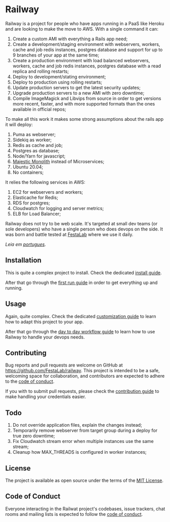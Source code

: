 # Railway
Railway is a project for people who have apps running in a PaaS like Heroku and are looking to make the move to AWS. With a single command it can:

1. Create a custom AMI with everything a Rails app need;
2. Create a development/staging environment with webservers, workers, cache and job redis instances, postgres database and support for up to 9 branches of your app at the same time;
3. Create a production environment with load balanced webservers, workers, cache and job redis instances, postgres database with a read replica and rolling restarts;
4. Deploy to development/stating environment;
5. Deploy to production using rolling restarts;
6. Update production servers to get the latest security updates;
7. Upgrade production servers to a new AMI with zero downtime;
8. Compile ImageMagick and Libvips from source in order to get versions more recent, faster, and with more supported formats than the ones available in official repos;

To make all this work it makes some strong assumptions about the rails app it will deploy:
1. Puma as webserver;
2. Sidekiq as worker;
3. Redis as cache and job;
4. Postgres as database;
5. Node/Yarn for javascript;
6. [Majestic Monolith](https://m.signalvnoise.com/the-majestic-monolith/) instead of Microservices;
7. Ubuntu 20.04;
8. No containers;

It relies the following services in AWS:
1. EC2 for webservers and workers;
2. Elasticache for Redis;
3. RDS for postgres;
4. Cloudwatch for logging and server metrics;
5. ELB for Load Balancer;

Railway does not try to be web scale. It's targeted at small dev teams (or sole developers) who have a single person who does devops on the side. It was born and battle tested at [FestaLab](https://festalab.com.br/) where we use it daily.

*Leia em [portugues](https://github.com/FestaLab/railway/blob/main/README.pt.md)*.

## Installation

This is quite a complex project to install. Check the dedicated [install guide](https://github.com/FestaLab/railway/blob/main/docs/INSTALL.MD).

After that go through the [first run guide](https://github.com/FestaLab/railway/blob/main/docs/FIRST_RUN.MD) in order to get everything up and running.

## Usage

Again, quite complex. Check the dedicated [customization guide](https://github.com/FestaLab/railway/blob/main/docs/CUSTOMIZATION.MD) to learn how to adapt this project to your app.

After that go through the [day to day workflow guide](https://github.com/FestaLab/railway/blob/main/docs/DAY_TO_DAY_WORKFLOW.MD) to learn how to use Railway to handle your devops needs.

## Contributing

Bug reports and pull requests are welcome on GitHub at https://github.com/FestaLab/railway. This project is intended to be a safe, welcoming space for collaboration, and contributors are expected to adhere to the [code of conduct](https://github.com/FestaLab/railway/blob/main/CODE_OF_CONDUCT.md).

If you with to submit pull requests, please check the [contribution guide](https://github.com/FestaLab/railway/blob/main/docs/CONTRIBUTION.MD) to make handling your credentials easier.

## Todo

1. Do not override application files, explain the changes instead;
2. Temporarily remove webserver from target group during a deploy for true zero downtime;
3. Fix Cloudwatch stream error when multiple instances use the same stream;
4. Cleanup how MAX_THREADS is configured in worker instances;

## License

The project is available as open source under the terms of the [MIT License](https://opensource.org/licenses/MIT).

## Code of Conduct

Everyone interacting in the Railwat project's codebases, issue trackers, chat rooms and mailing lists is expected to follow the [code of conduct](https://github.com/FestaLab/railway/blob/main/CODE_OF_CONDUCT.md).

